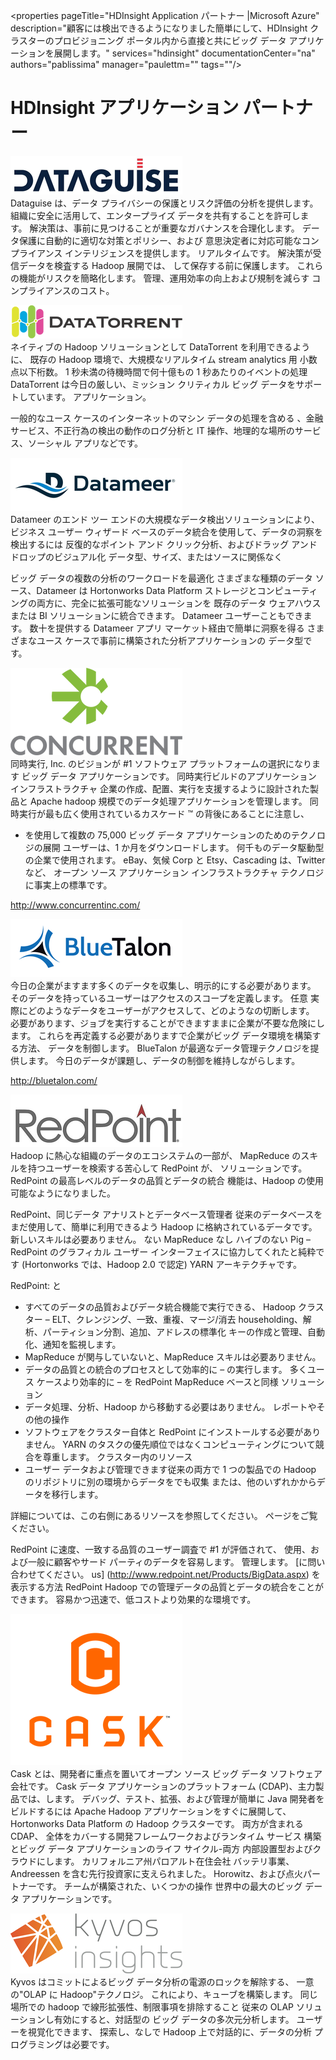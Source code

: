 <properties
    pageTitle="HDInsight Application パートナー |Microsoft Azure" 
    description="顧客には検出できるようになりました簡単にして、HDInsight クラスターのプロビジョニング ポータル内から直接と共にビッグ データ アプリケーションを展開します。"
    services="hdinsight" 
    documentationCenter="na" 
    authors="pablissima" 
    manager="paulettm="" 
    tags=""/>
<tags
    ms.service="hdinsight"
    ms.devlang="na"
    ms.topic="article"
    ms.tgt_pltfrm="na"
    ms.workload="na"
    ms.date="09/25/2015"
    ms.author="paulettm"/>

# HDInsight アプリケーション パートナー

![](media/hdinsight-application-partners/dataguise1.png)  
Dataguise は、データ プライバシーの保護とリスク評価の分析を提供します。
組織に安全に活用して、エンタープライズ データを共有することを許可します。
解決策は、事前に見つけることが重要なガバナンスを合理化します。
データ保護に自動的に適切な対策とポリシー、および
意思決定者に対応可能なコンプライアンス インテリジェンスを提供します。
リアルタイムです。 解決策が受信データを検査する Hadoop 展開では、
して保存する前に保護します。 これらの機能がリスクを簡略化します。
管理、運用効率の向上および規制を減らす
コンプライアンスのコスト。

![](media/hdinsight-application-partners/datatorrent2.png)  
ネイティブの Hadoop ソリューションとして DataTorrent を利用できるように、
既存の Hadoop 環境で、大規模なリアルタイム stream analytics 用
小数点以下桁数。 1 秒未満の待機時間で何十億もの 1 秒あたりのイベントの処理
DataTorrent は今日の厳しい、ミッション クリティカル ビッグ データをサポートしています。
アプリケーション。

一般的なユース ケースのインターネットのマシン データの処理を含める
、金融サービス、不正行為の検出の動作のログ分析と IT
操作、地理的な場所のサービス、ソーシャル アプリなどです。

![](media/hdinsight-application-partners/datameer3.png)  
Datameer のエンド ツー エンドの大規模なデータ検出ソリューションにより、ビジネス ユーザー
ウィザード ベースのデータ統合を使用して、データの洞察を検出するには
反復的なポイント アンド クリック分析、およびドラッグ アンド ドロップのビジュアル化
データ型、サイズ、またはソースに関係なく

ビッグ データの複数の分析のワークロードを最適化
さまざまな種類のデータ ソース、Datameer は Hortonworks Data Platform
ストレージとコンピューティングの両方に、完全に拡張可能なソリューションを
既存のデータ ウェアハウスまたは BI ソリューションに統合できます。 Datameer ユーザーこともできます。
数十を提供する Datameer アプリ マーケット経由で簡単に洞察を得る
さまざまなユース ケースで事前に構築された分析アプリケーションの
データ型です。

![](media/hdinsight-application-partners/concurrent4.png)  
同時実行, Inc. のビジョンが \#1 ソフトウェア プラットフォームの選択になります
ビッグ データ アプリケーションです。 同時実行ビルドのアプリケーション インフラストラクチャ
企業の作成、配置、実行を支援するように設計された製品と
Apache hadoop 規模でのデータ処理アプリケーションを管理します。
同時実行が最も広く使用されているカスケード ™ の背後にあることに注意し、
+ を使用して複数の 75,000 ビッグ データ アプリケーションのためのテクノロジの展開
ユーザーは、1 か月をダウンロードします。 何千ものデータ駆動型の企業で使用されます。
eBay、気候 Corp と Etsy、Cascading は、Twitter など、
オープン ソース アプリケーション インフラストラクチャ テクノロジに事実上の標準です。

http://www.concurrentinc.com/

![](media/hdinsight-application-partners/bluetalon5.png)  
今日の企業がますます多くのデータを収集し、明示的にする必要があります。
そのデータを持っているユーザーはアクセスのスコープを定義します。 任意
実際にどのようなデータをユーザーがアクセスして、どのようなの切断します。
必要があります、ジョブを実行することができますままに企業が不要な危険にします。
これらを再定義する必要がありますで企業がビッグ データ環境を構築する方法、
データを制御します。 BlueTalon が最適なデータ管理テクノロジを提供します。
今日のデータが課題し、データの制御を維持しながらします。

http://bluetalon.com/

![](media/hdinsight-application-partners/redpoint6.png)  
Hadoop に熱心な組織のデータのエコシステムの一部が、
MapReduce のスキルを持つユーザーを検索する苦心して RedPoint が、
ソリューションです。 RedPoint の最高レベルのデータの品質とデータの統合
機能は、Hadoop の使用可能なようになりました。

RedPoint、同じデータ アナリストとデータベース管理者
従来のデータベースをまだ使用して、簡単に利用できるよう
Hadoop に格納されているデータです。 新しいスキルは必要ありません。 ない MapReduce なし
ハイブのない Pig – RedPoint のグラフィカル ユーザー インターフェイスに協力してくれたと純粋です
(Hortonworks では、Hadoop 2.0 で認定) YARN アーキテクチャです。

RedPoint: と
-  すべてのデータの品質およびデータ統合機能で実行できる、
Hadoop クラスター – ELT、クレンジング、一致、重複、マージ/消去
householding、解析、パーティション分割、追加、アドレスの標準化
キーの作成と管理、自動化、通知を監視します。
-  MapReduce が関与していないと、MapReduce スキルは必要ありません。
-  データの品質との統合のプロセスとして効率的に – の実行します。
多くユース ケースより効率的に – を RedPoint MapReduce ベースと同様
ソリューション
-  データ処理、分析、Hadoop から移動する必要はありません。
レポートやその他の操作
-  ソフトウェアをクラスター自体と RedPoint にインストールする必要がありません。
YARN のタスクの優先順位ではなくコンピューティングについて競合を尊重します。
クラスター内のリソース
-  ユーザー データおよび管理できます従来の両方で 1 つの製品での Hadoop のリポジトリに別の環境からデータをでも収集
または、他のいずれかからデータを移行します。

詳細については、この右側にあるリソースを参照してください。
ページをご覧ください。

RedPoint に速度、一致する品質のユーザー調査で \#1 が評価されて、
使用、および一般に顧客やサード パーティのデータを容易します。
管理します。 [に問い合わせてください。
us] (http://www.redpoint.net/Products/BigData.aspx) を表示する方法 RedPoint
Hadoop での管理データの品質とデータの統合をことができます。
容易かつ迅速で、低コストより効果的な環境です。

![](media/hdinsight-application-partners/cask7.png)  
Cask とは、開発者に重点を置いてオープン ソース ビッグ データ ソフトウェア会社です。
Cask データ アプリケーションのプラットフォーム (CDAP)、主力製品では、します。
デバッグ、テスト、拡張、および管理が簡単に Java 開発者をビルドするには
Apache Hadoop アプリケーションをすぐに展開して、
Hortonworks Data Platform の Hadoop クラスターです。 両方が含まれる CDAP、
全体をカバーする開発フレームワークおよびランタイム サービス
構築とビッグ データ アプリケーションのライフ サイクル-両方
内部設置型およびクラウドにします。 カリフォルニア州パロアルト在住会社
バッテリ事業、Andreessen を含む先行投資家に支えられました。
Horowitz、および点火パートナーです。 チームが構築された、いくつかの操作
世界中の最大のビッグ データ アプリケーションです。

![](media/hdinsight-application-partners/kyvos8.png)  
Kyvos はコミットによるビッグ データ分析の電源のロックを解除する、
一意の"OLAP に Hadoop"テクノロジ。 これにより、キューブを構築します。
同じ場所での hadoop で線形拡張性、制限事項を排除すること
従来の OLAP ソリューションし有効にすると、対話型の
ビッグ データの多次元分析します。 ユーザーを視覚化できます、
探索し、なしで Hadoop 上で対話的に、データの分析
プログラミングは必要です。






